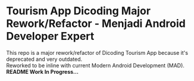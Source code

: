 # Tourism App Dicoding Major Rework/Refactor - Menjadi Android Developer Expert

This repo is a major rework/refactor of Dicoding Tourism App because it's deprecated and very outdated. <br>
Reworked to be inline with current Modern Android Development (MAD). <br>
**README Work In Progress...** <br>

